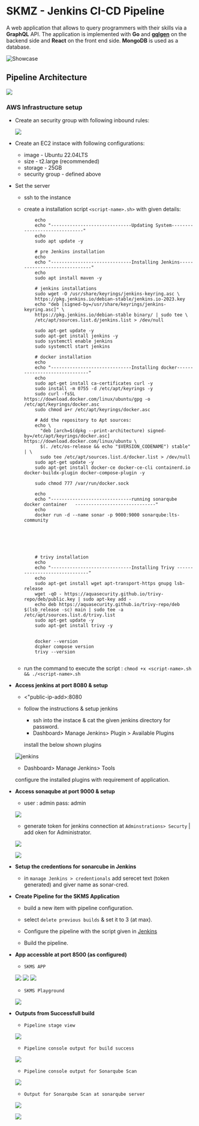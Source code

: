 # SKMZ - Jenkins CI-CD Pipeline

A web application that allows to query programmers
with their skills via a **GraphQL** API. The
application is implemented with **Go** and
**[gqlgen](https://github.com/99designs/gqlgen)**
on the backend side and **React** on the front end
side. **MongoDB** is used as a database.

![Showcase](showcase.gif)

## Pipeline Architecture

![](./readme-assests/SKMS%20CICD.png)

### AWS Infrastructure setup

- Create an security group with following inbound rules:

  ![](./readme-assests/sg-rules.png)

- Create an EC2 instace with following configurations:

  - image - Ubuntu 22.04LTS
  - size - t2.large (recommended)
  - storage - 25GB
  - security group - defined above

- Set the server

  - ssh to the instance
  - create a installation script `<script-name>.sh>` with given details:

    ```#!/bin/bash
        echo
        echo "------------------------------Updating System------------------------------"
        echo
        sudo apt update -y

        # pre Jenkins installation
        echo
        echo "------------------------------Installing Jenkins------------------------------"
        echo
        sudo apt install maven -y

        # jenkins installations
        sudo wget -O /usr/share/keyrings/jenkins-keyring.asc \
        https://pkg.jenkins.io/debian-stable/jenkins.io-2023.key
        echo "deb [signed-by=/usr/share/keyrings/jenkins-keyring.asc]" \
        https://pkg.jenkins.io/debian-stable binary/ | sudo tee \
        /etc/apt/sources.list.d/jenkins.list > /dev/null

        sudo apt-get update -y
        sudo apt-get install jenkins -y
        sudo systemctl enable jenkins
        sudo systemctl start jenkins

        # docker installation
        echo
        echo "------------------------------Installing docker------------------------------"
        echo
        sudo apt-get install ca-certificates curl -y
        sudo install -m 0755 -d /etc/apt/keyrings -y
        sudo curl -fsSL https://download.docker.com/linux/ubuntu/gpg -o /etc/apt/keyrings/docker.asc
        sudo chmod a+r /etc/apt/keyrings/docker.asc

        # Add the repository to Apt sources:
        echo \
          "deb [arch=$(dpkg --print-architecture) signed-by=/etc/apt/keyrings/docker.asc] https://download.docker.com/linux/ubuntu \
          $(. /etc/os-release && echo "$VERSION_CODENAME") stable" | \
          sudo tee /etc/apt/sources.list.d/docker.list > /dev/null
        sudo apt-get update -y
        sudo apt-get install docker-ce docker-ce-cli containerd.io docker-buildx-plugin docker-compose-plugin -y

        sudo chmod 777 /var/run/docker.sock

        echo
        echo "------------------------------running sonarqube docker container   ------------------------------"
        echo
        docker run -d --name sonar -p 9000:9000 sonarqube:lts-community






        # trivy installation
        echo
        echo "------------------------------Installing Trivy ------------------------------"
        echo
        sudo apt-get install wget apt-transport-https gnupg lsb-release
        wget -qO - https://aquasecurity.github.io/trivy-repo/deb/public.key | sudo apt-key add -
        echo deb https://aquasecurity.github.io/trivy-repo/deb $(lsb_release -sc) main | sudo tee -a /etc/apt/sources.list.d/trivy.list
        sudo apt-get update -y
        sudo apt-get install trivy -y


        docker --version
        dcpker compose version
        trivy --version


    ```

  - run the command to execute the script : `chmod +x <script-name>.sh && ./<script-name>.sh`

- **Access jenkins at port 8080 & setup**

  - <"public-ip-add>:8080
  - follow the instructions & setup jenkins

    - ssh into the instace & cat the given jenkins directory for password.
    - Dashboard> Manage Jenkins> Plugin > Available Plugins

    install the below shown plugins

  ![jenkins](./readme-assests/plugings-used.png)

  - Dashboard> Manage Jenkins> Tools

  configure the installed plugins with requirement of application.

- **Access sonaqube at port 9000 & setup**

  - user : admin pass: admin

  ![](./readme-assests/sonar-login.png)

  - generate token for jenkins connection at `Adminstrations> Securty`
    | add oken for Administrator.

  ![](./readme-assests/token-generation-path.png)

  ![](./readme-assests/sonar%20token.png)

- **Setup the credentions for sonarcube in Jenkins**

  - in `manage Jenkins > credentionals` add serecet text (token generated) and giver name as sonar-cred.

- **Create Pipeline for the SKMS Application**

  - build a new item with pipeline configuration.
  - select `delete previous builds` & set it to 3 (at max).
  - Configure the pipeline with the script given in [Jenkins](https://github.com/syash7202/skmz-app-ci-cd/blob/master/Jenkinsfile)

  - Build the pipeline.

- **App accessble at port 8500 (as configured)**

  - `SKMS APP`

  ![](./readme-assests/app-search-1.png)
  ![](./readme-assests/app-search-2.png)
  ![](./readme-assests/app-search-3.png)

  - `SKMS Playground`

  ![](./readme-assests/playground.png)

- **Outputs from Successfull build**

  - `Pipeline stage view`

  ![](./readme-assests/stage-view.png)

  - `Pipeline console output for build success`

  ![](./readme-assests/pipeline-success.png)

  - `Pipeline console output for Sonarqube Scan`

  ![](./readme-assests/sonarqube-ouput.png)

  - `Output for Sonarqube Scan at sonarqube server`

  ![](./readme-assests/sonarqube-overall.png)

  ![](./readme-assests/sonarqube-project.png)
